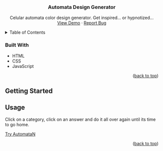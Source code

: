 <br />
<div align="center">
  <h3 align="center">Automata Design Generator</h3>

  <p align="center">
    Celular automata color design generator. Get inspired... or hypnotized...
    <br />
    <a href="https://mosi-rivera.github.io/AutomataN/">View Demo</a>
    ·
    <a href="https://github.com/Mosi-Rivera/AutomataN/issues">Report Bug</a>
  </p>
</div>



<!-- TABLE OF CONTENTS -->
<details>
  <summary>Table of Contents</summary>
  <ol>
    <li><a href="#built-with">Built With</a></li>
    <li><a href="#usage">Usage</a></li>
  </ol>
</details>

### Built With

* HTML
* CSS
* JavaScript

<p align="right">(<a href="#top">back to top</a>)</p>



<!-- GETTING STARTED -->
## Getting Started



<!-- USAGE EXAMPLES -->
## Usage

Click on a category, click on an answer and do it all over again until its time to go home.

<a href="https://mosi-rivera.github.io/AutomataN/">Try AutomataN</a>

<p align="right">(<a href="#top">back to top</a>)</p>
